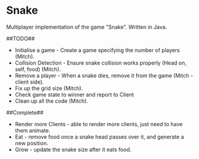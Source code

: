 Snake
=====
Multiplayer implementation of the game "Snake".  Written in Java.

##TODO##
* Initialise a game - Create a game specifying the number of players (Mitch).
* Collision Detection - Ensure snake collision works properly (Head on, self, food) (Mitch).
* Remove a player - When a snake dies, remove it from the game (Mitch - client side).
* Fix up the grid size (Mitch).
* Check game state to winner and report to Client
* Clean up all the code (Mitch).

##Complete##
* Render more Clients - able to render more clients, just need to have them animate.
* Eat - remove food once a snake head passes over it, and generate a new position.
* Grow - update the snake size after it eats food.